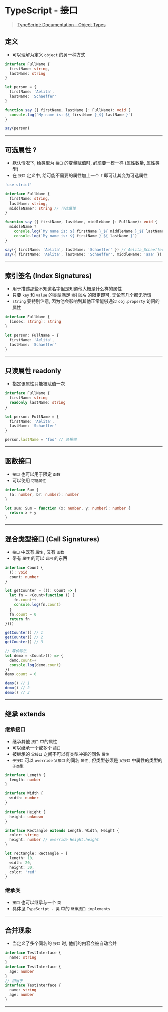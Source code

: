 # TypeScript - 接口



> [TypeScript: Documentation - Object Types](https://www.typescriptlang.org/docs/handbook/2/objects.html)



## 定义

- 可以理解为定义 `object` 的另一种方式

```typescript
interface FullName {
  firstName: string,
  lastName: string
}

let person = {
  firstName: 'Aelita',
  lastName: 'Schaeffer'
}

function say ({ firstName, lastName }: FullName): void {
  console.log(`My name is: ${ firstName }_${ lastName }`)
}

say(person)
```

---

## 可选属性 ?

- 默认情况下, 给类型为 `接口` 的变量赋值时, 必须要一模一样 (属性数量, 属性类型)
- 在 `接口` 定义中, 给可能不需要的属性加上一个 `?` 即可让其变为可选属性

```TypeScript
'use strict'

interface FullName {
  firstName: string,
  lastName: string,
  middleName?: string // 可选属性
}

function say ({ firstName, lastName, middleName }: FullName): void {
  middleName ?
    console.log(`My name is: ${ firstName }_${ middleName }_${ lastName }`) :
    console.log(`My name is: ${ firstName }_${ lastName }`)
}

say({ firstName: 'Aelita', lastName: 'Schaeffer' }) // Aelita_Schaeffer
say({ firstName: 'Aelita', lastName: 'Schaeffer', middleName: 'aaa' }) // Aelita_aaa_Schaeffer
```

---

## 索引签名 (Index Signatures)

- 用于描述那些不知道名字但是知道他大概是什么样的属性
- 只要 `key` 和 `value` 的类型满足 `索引签名` 的限定即可, 无论有几个都无所谓
- `string` 要特别注意, 因为他会影响到其他正常能够通过 `obj.property` 访问的属性

```TypeScript
interface FullName {
  [index: string]: string
}

let person: FullName = {
  firstName: 'Aelita',
  lastName: 'Schaeffer'
}
```

---

## 只读属性 readonly

- 指定该属性只能被赋值一次

```TypeScript
interface FullName {
  firstName: string
  readonly lastName: string
}

let person: FullName = {
  firstName: 'Aelita',
  lastName: 'Schaeffer'
}

person.lastName = 'foo' // 会报错
```

---

## 函数接口

- `接口` 也可以用于限定 `函数`
- 可以使用 `可选属性`

```TypeScript
interface Sum {
  (a: number, b?: number): number
}

let sum: Sum = function (x: number, y: number): number {
  return x + y
}
```

---

## 混合类型接口 (Call Signatures)

- `接口` 中既有 `属性` , 又有 `函数`
- 带有 `属性` 的可以 `调用` 的东西

```TypeScript
interface Count {
  (): void
  count: number
}

let getCounter = ((): Count => {
  let fn = <Count>function () {
    fn.count++
    console.log(fn.count)
  }
  fn.count = 0
  return fn
})()

getCounter() // 1
getCounter() // 2
getCounter() // 3

// 等价写法
let demo = <Count>(() => {
  demo.count++
  console.log(demo.count)
})
demo.count = 0

demo() // 1
demo() // 2
demo() // 3
```

---

## 继承 extends



### 继承接口

- 继承其他 `接口` 中的属性
- 可以继承一个或多个 `接口`
- 被继承的 `父接口` 之间不可以有类型冲突的同名 `属性`
- `子接口` 可以 `override` `父接口` 的同名 `属性` , 但类型必须是 `父接口` 中属性的类型的 `子类型`

```TypeScript
interface Length {
  length: number
}

interface Width {
  width: number
}

interface Height {
  height: unknown
}

interface Rectangle extends Length, Width, Height {
  color: string
  height: number // override Height.height
}

let rectangle: Rectangle = {
  length: 10,
  width: 20,
  height: 30,
  color: 'red'
}
```



### 继承类

- `接口` 也可以继承与一个 `类`
- 具体见 `TypeScript - 类` 中的 `继承接口 implements`

---

## 合并现象

- 当定义了多个同名的 `接口` 时, 他们的内容会被自动合并

```TypeScript
interface TestInterface {
  name: string
}
interface TestInterface {
  age: number
}
// 相当于
interface TestInterface {
  name: string
  age: number
}
```

---


















































